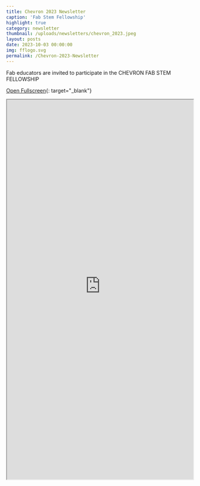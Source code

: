```yaml
---
title: Chevron 2023 Newsletter
caption: 'Fab Stem Fellowship'
highlight: true
category: newsletter
thumbnail: /uploads/newsletters/chevron_2023.jpeg
layout: posts
date: 2023-10-03 00:00:00
img: fflogo.svg
permalink: /Chevron-2023-Newsletter
---
```


Fab educators are invited to participate in the CHEVRON FAB STEM FELLOWSHIP

[Open Fullscreen](https://us19.campaign-archive.com/?u=703cd11616d78536ae5d303eb&id=fd491c63cf){: target="_blank"}

<iframe src="https://us19.campaign-archive.com/?u=703cd11616d78536ae5d303eb&id=fd491c63cf" style="max-width: 1024px; width: 100%; margin: 0 auto; height: 1024px"></iframe>
